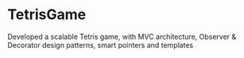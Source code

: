 # TetrisGame
Developed a scalable Tetris game, with MVC architecture, Observer & Decorator design patterns, smart pointers and templates
